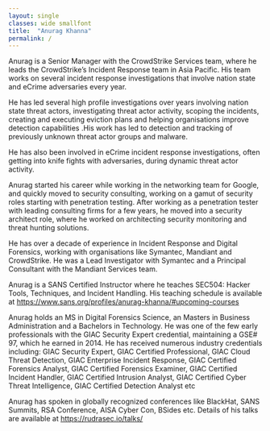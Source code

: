 ```yaml
---
layout: single
classes: wide smallfont
title:  "Anurag Khanna"
permalink: /
---
```

  
Anurag is a Senior Manager with the CrowdStrike Services team, where he leads the CrowdStrike’s Incident Response team in Asia Pacific. His team works on several incident response investigations that involve nation state and eCrime adversaries every year.

He has led several high profile investigations over years involving nation state threat actors, investigating threat actor activity, scoping the incidents, creating and executing eviction plans and helping organisations improve detection capabilities .His work has led to detection and tracking of previously unknown threat actor groups and malware. 

He has also been involved in eCrime incident response investigations,  often getting into knife fights with adversaries, during dynamic threat actor activity.

Anurag started his career while working in the networking team for Google, and quickly moved to security consulting, working on a gamut of security roles starting with penetration testing. After working as a penetration tester with leading consulting firms for a few years, he moved into a security architect role, where he worked on architecting security monitoring  and threat hunting solutions. 

He has over a decade of experience in Incident Response and Digital Forensics, working with organisations like Symantec, Mandiant and CrowdStrike.  He was a Lead Investigator with Symantec and a Principal Consultant with the Mandiant Services team. 

Anurag is a SANS Certified Instructor where he teaches SEC504: Hacker Tools, Techniques, and Incident Handling. His teaching schedule is available at  <https://www.sans.org/profiles/anurag-khanna/#upcoming-courses> 

Anurag holds an MS in Digital Forensics Science, an Masters in Business Administration and a Bachelors in Technology. He was one of the few early professionals with the GIAC Security Expert credential, maintaining a GSE# 97, which he earned in 2014.  He has received numerous industry credentials including: GIAC Security Expert, GIAC Certified Professional, GIAC Cloud Threat Detection, GIAC Enterprise Incident Response, GIAC Certified Forensics Analyst, GIAC Certified Forensics Examiner, GIAC Certified Incident Handler, GIAC Certified Intrusion Analyst, GIAC Certified Cyber Threat Intelligence, GIAC Certified Detection Analyst etc

Anurag has spoken in globally recognized conferences like BlackHat, SANS Summits, RSA Conference, AISA Cyber Con, BSides etc.  Details of his talks are available at 
<https://rudrasec.io/talks/> 
